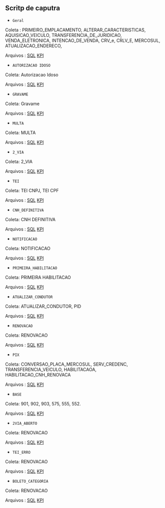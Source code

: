## Scritp de caputra

* `Geral`

Coleta : PRIMEIRO_EMPLACAMENTO,
ALTERAR_CARACTERISTICAS,
AQUISICAO_VEICULO,
TRANSFERENCIA_DE_JURIDICAO,
VENDA_ELETRONICA,
INTENCAO_DE_VENDA,
CRV_e,
CRLV_E,
MERCOSUL,
ATUALIZACAO_ENDERECO,

Arquivos :
[SQL](https://github.com/Fe11ipe/Script/blob/main/oracle/sql/geral.sql)
[KPI](https://github.com/Fe11ipe/Script/blob/main/oracle/KPI/geral.sql)


* `AUTORIZACAO IDOSO`

Coleta: Autorizacao Idoso

Arquivos :
[SQL](https://github.com/Fe11ipe/Script/blob/main/oracle/KPI/Autorizacao_idoso.sql)
[KPI](https://github.com/Fe11ipe/Script/blob/main/oracle/sql/Autorizacao_idoso.sql)

* `GRAVAME`

Coleta: Gravame

Arquivos :
[SQL](https://github.com/Fe11ipe/Script/blob/main/oracle/KPI/GRAVAME.sql)
[KPI](https://github.com/Fe11ipe/Script/blob/main/oracle/sql/GRAVAME.sql)


* `MULTA`

Coleta: MULTA

Arquivos :
[SQL](https://github.com/Fe11ipe/Script/blob/main/oracle/KPI/MULTA.sql)
[KPI](https://github.com/Fe11ipe/Script/blob/main/oracle/sql/MULTA.sql)


* `2_VIA`

Coleta: 2_VIA

Arquivos :
[SQL](https://github.com/Fe11ipe/Script/blob/main/oracle/KPI/2_VIA.sql)
[KPI](https://github.com/Fe11ipe/Script/blob/main/oracle/sql/2_VIA.sql)


* `TEI`

Coleta:  TEI CNPJ,  TEI CPF

Arquivos :
[SQL](https://github.com/Fe11ipe/Script/blob/main/oracle/KPI/TEI.sql)
[KPI](https://github.com/Fe11ipe/Script/blob/main/oracle/sql/TEI.sql)


* `CNH_DEFINITIVA`

Coleta: CNH DEFINITIVA

Arquivos :
[SQL](https://github.com/Fe11ipe/Script/blob/main/oracle/KPI/CNH_DEFINITIVA.sql)
[KPI](https://github.com/Fe11ipe/Script/blob/main/oracle/sql/CNH_DEFINITIVA.sql)

* `NOTIFICACAO`

Coleta: NOTIFICACAO

Arquivos :
[SQL](https://github.com/Fe11ipe/Script/blob/main/oracle/KPI/NOTIFICACAO.sql)
[KPI](https://github.com/Fe11ipe/Script/blob/main/oracle/sql/NOTIFICACAO.sql)

* `PRIMEIRA_HABILITACAO`

Coleta: PRIMEIRA HABILITACAO

Arquivos :
[SQL](https://github.com/Fe11ipe/Script/blob/main/oracle/KPI/PRIMEIRA_HABILITACAO.sql)
[KPI](https://github.com/Fe11ipe/Script/blob/main/oracle/sql/PRIMEIRA_HABILITACAO.sql)

* `ATUALIZAR_CONDUTOR`

Coleta: ATUALIZAR_CONDUTOR, PID

Arquivos :
[SQL](https://github.com/Fe11ipe/Script/blob/main/oracle/KPI/ATUALIZAR_CONDUTOR.sql)
[KPI](https://github.com/Fe11ipe/Script/blob/main/oracle/sql/ATUALIZAR_CONDUTOR.sql)

* `RENOVACAO`

Coleta: RENOVACAO

Arquivos :
[SQL](https://github.com/Fe11ipe/Script/blob/main/oracle/KPI/RENOVACAO.sql)
[KPI](https://github.com/Fe11ipe/Script/blob/main/oracle/sql/RENOVACAO.sql)


* `PIX`

Coleta: CONVERSAO_PLACA_MERCOSUL,
SERV_CREDENC,
TRANSFERENCIA_VEICULO,
HABILITACAOA,
HABILITACAO_CNH_RENOVACA

Arquivos :
[SQL](https://github.com/Fe11ipe/Script/blob/main/oracle/KPI/PIX.sql)
[KPI](https://github.com/Fe11ipe/Script/blob/main/oracle/sql/PIX.sql)


* `BASE`

Coleta: 
901,
902,
903,
575,
555,
552.

Arquivos :
[SQL](https://github.com/Fe11ipe/Script/blob/main/oracle/KPI/BASE.sql)
[KPI](https://github.com/Fe11ipe/Script/blob/main/oracle/sql/BASE.sql)


* `2VIA_ABERTO`

Coleta: RENOVACAO

Arquivos :
[SQL](https://github.com/Fe11ipe/Script/blob/main/oracle/KPI/2VIA_ABERTO.sql)
[KPI](https://github.com/Fe11ipe/Script/blob/main/oracle/sql/2VIA_ABERTO.sql)


* `TEI_ERRO`

Coleta: RENOVACAO

Arquivos :
[SQL](https://github.com/Fe11ipe/Script/blob/main/oracle/KPI/TEI_ERRO.sql)
[KPI](https://github.com/Fe11ipe/Script/blob/main/oracle/sql/TEI_ERRO.sql)


* `BOLETO_CATEGORIA`

Coleta: RENOVACAO

Arquivos :
[SQL](https://github.com/Fe11ipe/Script/blob/main/oracle/KPI/BOLETO_CATEGORIA.sql)
[KPI](https://github.com/Fe11ipe/Script/blob/main/oracle/sql/BOLETO_CATEGORIA.sql)
